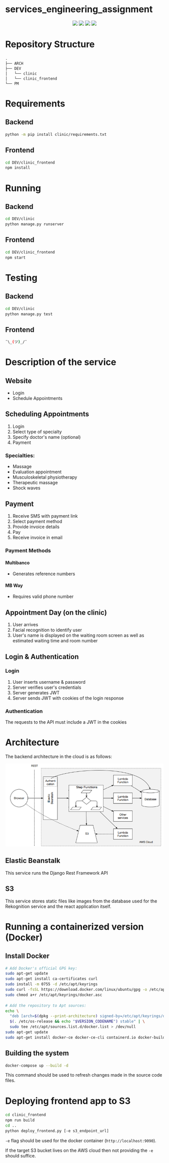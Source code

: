 # services_engineering_assignment
<p align='center'>
    <img src="https://img.shields.io/badge/Python-gray?logo=python&logoColor=yellow" />
    <img src="https://img.shields.io/badge/Django-gray?logo=django" />
    <img src="https://img.shields.io/badge/React-gray?logo=react" />
    <img src="https://img.shields.io/badge/Typescript-gray?logo=typescript&logoColor=white" />
</p>

# Repository Structure

```
.
├── ARCH
├── DEV
│   └── clinic
│   └── clinic_frontend
└── PM
```


# Requirements

## Backend
```sh
python -m pip install clinic/requirements.txt
```

## Frontend
```sh
cd DEV/clinic_frontend
npm install
```

# Running
## Backend
```sh
cd DEV/clinic
python manage.py runserver
```

## Frontend
```sh
cd DEV/clinic_frontend
npm start
```

# Testing
## Backend
```sh
cd DEV/clinic
python manage.py test
```

## Frontend
```sh
¯\_(ツ)_/¯
```

# Description of the service

## Website
- Login
- Schedule Appointments

## Scheduling Appointments
1. Login
2. Select type of specialty
3. Specify doctor's name (optional)
4. Payment

### Specialties:
- Massage
- Evaluation appointment
- Musculoskeletal physiotherapy
- Therapeutic massage
- Shock waves

## Payment
1. Receive SMS with payment link
2. Select payment method
3. Provide invoice details
4. Pay
5. Receive invoice in email

### Payment Methods
#### Multibanco
- Generates reference numbers
#### MB Way
- Requires valid phone number

## Appointment Day (on the clinic)
1. User arrives
2. Facial recognition to identify user
3. User's name is displayed on the waiting room screen as well as estimated waiting time and room number

## Login & Authentication
### Login

1. User inserts username & password
2. Server verifies user's credentials
3. Server generates JWT
4. Server sends JWT with cookies of the login response

### Authentication
The requests to the API must include a JWT in the cookies


# Architecture
The backend architecture in the cloud is as follows:

![arch](ARCH/arch.png)

## Elastic Beanstalk
This service runs the Django Rest Framework API

## S3
This service stores static files like images from the database used for the Rekognition service and the react application itself.


# Running a containerized version (Docker)
## Install Docker
```sh
# Add Docker's official GPG key:
sudo apt-get update
sudo apt-get install ca-certificates curl
sudo install -m 0755 -d /etc/apt/keyrings
sudo curl -fsSL https://download.docker.com/linux/ubuntu/gpg -o /etc/apt/keyrings/docker.asc
sudo chmod a+r /etc/apt/keyrings/docker.asc

# Add the repository to Apt sources:
echo \
  "deb [arch=$(dpkg --print-architecture) signed-by=/etc/apt/keyrings/docker.asc] https://download.docker.com/linux/ubuntu \
  $(. /etc/os-release && echo "$VERSION_CODENAME") stable" | \
  sudo tee /etc/apt/sources.list.d/docker.list > /dev/null
sudo apt-get update
sudo apt-get install docker-ce docker-ce-cli containerd.io docker-buildx-plugin docker-compose-plugin
```

## Building the system
```sh
docker-compose up --build -d
```

This command should be used to refresh changes made in the source code files.

# Deploying frontend app to S3
```sh
cd clinic_frontend
npm run build
cd ..
python deploy_frontend.py [-e s3_endpoint_url]
```

`-e` flag should be used for the docker container (`http://localhost:9090`).

If the target S3 bucket lives on the AWS cloud then not providing the `-e` should suffice.
